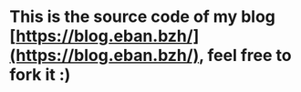 # This is the source code of my blog [https://blog.eban.bzh/](https://blog.eban.bzh/), feel free to fork it :)
